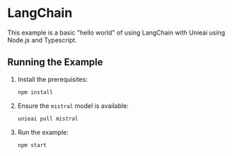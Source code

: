 # LangChain

This example is a basic "hello world" of using LangChain with Unieai using Node.js and Typescript.

## Running the Example

1. Install the prerequisites:

   ```bash
   npm install
   ```

2. Ensure the `mistral` model is available:

   ```bash
   unieai pull mistral
   ```

3. Run the example:

   ```bash
   npm start
   ```
